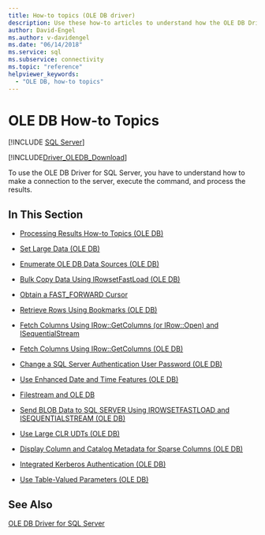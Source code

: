 ```yaml
---
title: How-to topics (OLE DB driver)
description: Use these how-to articles to understand how the OLE DB Driver for SQL Server connects to a server, runs a command, and processes results.
author: David-Engel
ms.author: v-davidengel
ms.date: "06/14/2018"
ms.service: sql
ms.subservice: connectivity
ms.topic: "reference"
helpviewer_keywords:
  - "OLE DB, how-to topics"
---
```

# OLE DB How-to Topics
[!INCLUDE [SQL Server](../../../includes/applies-to-version/sql-asdb-asdbmi-asa-pdw.md)]

[!INCLUDE[Driver_OLEDB_Download](../../../includes/driver_oledb_download.md)]

  To use the OLE DB Driver for SQL Server, you have to understand how to make a connection to the server, execute the command, and process the results.  
  
## In This Section  
  
-   [Processing Results How-to Topics &#40;OLE DB&#41;](../../oledb/ole-db-how-to/results/processing-results-how-to-topics-ole-db.md)  
  
-   [Set Large Data &#40;OLE DB&#41;](../../oledb/ole-db-how-to/set-large-data-ole-db.md)  
  
-   [Enumerate OLE DB Data Sources &#40;OLE DB&#41;](../../oledb/ole-db-how-to/enumerate-ole-db-data-sources-ole-db.md)  
  
-   [Bulk Copy Data Using IRowsetFastLoad &#40;OLE DB&#41;](../../oledb/ole-db-how-to/bulk-copy-data-using-irowsetfastload-ole-db.md)  
  
-   [Obtain a FAST_FORWARD Cursor](../../oledb/ole-db-how-to/obtain-a-fast-forward-cursor.md)  
  
-   [Retrieve Rows Using Bookmarks &#40;OLE DB&#41;](../../oledb/ole-db-how-to/retrieve-rows-using-bookmarks-ole-db.md)  
  
-   [Fetch Columns Using IRow::GetColumns &#40;or IRow::Open&#41; and ISequentialStream](../../oledb/ole-db-how-to/fetch-columns-using-irow-getcolumns-or-irow-open-and-isequentialstream.md)  
  
-   [Fetch Columns Using IRow::GetColumns &#40;OLE DB&#41;](../../oledb/ole-db-how-to/fetch-columns-using-irow-getcolumns-ole-db.md)  
  
-   [Change a SQL Server Authentication User Password &#40;OLE DB&#41;](../../oledb/ole-db-how-to/change-a-sql-server-authentication-user-password-ole-db.md)  
  
-   [Use Enhanced Date and Time Features &#40;OLE DB&#41;](../../oledb/ole-db-how-to/use-enhanced-date-and-time-features-ole-db.md)  
  
-   [Filestream and OLE DB](../../oledb/ole-db-how-to/filestream/filestream-and-ole-db.md)  
  
-   [Send BLOB Data to SQL SERVER Using IROWSETFASTLOAD and ISEQUENTIALSTREAM &#40;OLE DB&#41;](../../oledb/ole-db-how-to/send-blob-data-to-sql-server-using-irowsetfastload-and-isequentialstream-ole-db.md)  
  
-   [Use Large CLR UDTs &#40;OLE DB&#41;](../../oledb/ole-db-how-to/use-large-clr-udts-ole-db.md)  
  
-   [Display Column and Catalog Metadata for Sparse Columns &#40;OLE DB&#41;](../../oledb/ole-db-how-to/display-column-and-catalog-metadata-for-sparse-columns-ole-db.md)  
  
-   [Integrated Kerberos Authentication &#40;OLE DB&#41;](../../oledb/ole-db-how-to/integrated-kerberos-authentication-ole-db.md)  
  
-   [Use Table-Valued Parameters &#40;OLE DB&#41;](../../oledb/ole-db-how-to/use-table-valued-parameters-ole-db.md)  
  
## See Also  
 [OLE DB Driver for SQL Server](../../oledb/oledb-driver-for-sql-server.md)  
  
  
